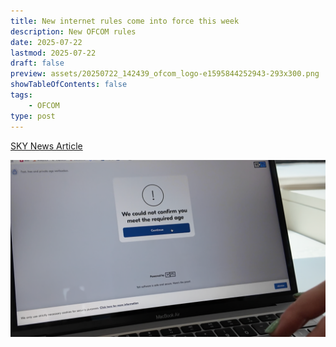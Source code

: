 ```yaml
---
title: New internet rules come into force this week
description: New OFCOM rules
date: 2025-07-22
lastmod: 2025-07-22
draft: false
preview: assets/20250722_142439_ofcom_logo-e1595844252943-293x300.png
showTableOfContents: false
tags:
    - OFCOM
type: post
---
```

[SKY News Article](https://x.com/SkyNews/status/1947627124291998108https:/)

![](assets/20250722_142116_skynews-yoti-age-checks-ofcom_6970626.png)
